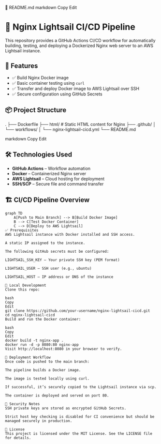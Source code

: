 📄 README.md
markdown
Copy
Edit
# 🚀 Nginx Lightsail CI/CD Pipeline

This repository provides a GitHub Actions CI/CD workflow for automatically building, testing, and deploying a Dockerized Nginx web server to an AWS Lightsail instance.

## 🧩 Features

- ✅ Build Nginx Docker image
- ✅ Basic container testing using `curl`
- ✅ Transfer and deploy Docker image to AWS Lightsail over SSH
- ✅ Secure configuration using GitHub Secrets

## 📦 Project Structure

.
├── Dockerfile
├── html/ # Static HTML content for Nginx
├── .github/
│ └── workflows/
│ └── nginx-lightsail-cicd.yml
└── README.md

markdown
Copy
Edit

## 🛠️ Technologies Used

- **GitHub Actions** – Workflow automation
- **Docker** – Containerized Nginx server
- **AWS Lightsail** – Cloud hosting for deployment
- **SSH/SCP** – Secure file and command transfer

## 🏗️ CI/CD Pipeline Overview

```mermaid
graph TD
    A[Push to Main Branch] --> B[Build Docker Image]
    B --> C[Test Docker Container]
    C --> D[Deploy to AWS Lightsail]
✅ Prerequisites
AWS Lightsail instance with Docker installed and SSH access.

A static IP assigned to the instance.

The following GitHub secrets must be configured:

LIGHTSAIL_SSH_KEY – Your private SSH key (PEM format)

LIGHTSAIL_USER – SSH user (e.g., ubuntu)

LIGHTSAIL_HOST – IP address or DNS of the instance

🧪 Local Development
Clone this repo:

bash
Copy
Edit
git clone https://github.com/your-username/nginx-lightsail-cicd.git
cd nginx-lightsail-cicd
Build and run the Docker container:

bash
Copy
Edit
docker build -t nginx-app .
docker run -d -p 8080:80 nginx-app
Visit http://localhost:8080 in your browser to verify.

🚀 Deployment Workflow
Once code is pushed to the main branch:

The pipeline builds a Docker image.

The image is tested locally using curl.

If successful, it’s securely copied to the Lightsail instance via scp.

The container is deployed and served on port 80.

🔐 Security Notes
SSH private keys are stored as encrypted GitHub Secrets.

Strict host key checking is disabled for CI convenience but should be managed securely in production.

📜 License
This project is licensed under the MIT License. See the LICENSE file for details.
